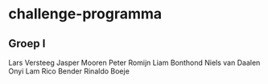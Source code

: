 # challenge-programma

## Groep I
Lars Versteeg
Jasper Mooren
Peter Romijn
Liam Bonthond
Niels van Daalen
Onyi Lam
Rico Bender
Rinaldo Boeje
